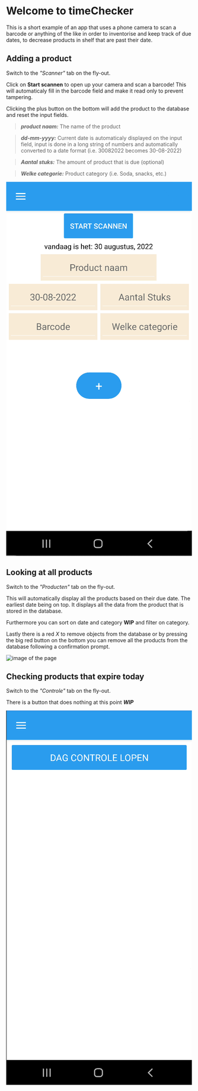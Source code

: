 # Welcome to timeChecker

This is a short example of an app that uses a phone camera to scan a barcode or anything of the like in order to inventorise and keep track of due dates, to decrease products in shelf that are past their date.


## Adding a product
Switch to the *"Scanner"* tab on the fly-out.

Click on **Start scannen** to open up your camera and scan a barcode!
This will automaticaly fill in the barcode field and make it read only to prevent tampering.

Clicking the plus button on the bottom will add the product to the database and reset the input fields.

>***product naam:*** The name of the product

>***dd-mm-yyyy:*** Current date is automaticaly displayed on the input field, input is done in a long string of numbers and automatically converted to a date format (i.e. 30082022 becomes 30-08-2022)

>***Aantal stuks:*** The amount of product that is due (optional)

>***Welke categorie:*** Product category (i.e. Soda, snacks, etc.)

![image of the page](https://github.com/V-hofman/timeChecker/blob/master/Readme_Images/Product_Scan.png)

## Looking at all products
Switch to the *"Producten"* tab on the fly-out.

This will automatically display all the products  based on their due date. The earliest date being on top.
It displays all the data from the product that is stored in the database.

Furthermore you can sort on date and category **WIP** and filter on category.

Lastly there is a red *X* to remove objects from the database or by pressing the big red button on the bottom you can remove all the products from the database following a confirmation prompt.

![image of the page](https://user-images.githubusercontent.com/80648504/187424105-02c10910-9146-467d-9473-b79cc5f2389f.png)

## Checking products that expire today
Switch to the *"Controle"* tab on the fly-out.

There is a button that does nothing at this point
***WIP***

![image of the page](https://github.com/V-hofman/timeChecker/blob/master/Readme_Images/Check_List.png)

